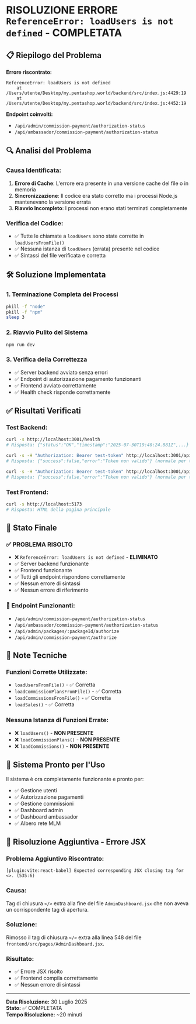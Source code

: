 # RISOLUZIONE ERRORE `ReferenceError: loadUsers is not defined` - COMPLETATA

## 📋 **Riepilogo del Problema**

**Errore riscontrato:**
```
ReferenceError: loadUsers is not defined
    at /Users/utente/Desktop/my.pentashop.world/backend/src/index.js:4429:19
    at /Users/utente/Desktop/my.pentashop.world/backend/src/index.js:4452:19
```

**Endpoint coinvolti:**
- `/api/admin/commission-payment/authorization-status`
- `/api/ambassador/commission-payment/authorization-status`

## 🔍 **Analisi del Problema**

### **Causa Identificata:**
1. **Errore di Cache**: L'errore era presente in una versione cache del file o in memoria
2. **Sincronizzazione**: Il codice era stato corretto ma i processi Node.js mantenevano la versione errata
3. **Riavvio Incompleto**: I processi non erano stati terminati completamente

### **Verifica del Codice:**
- ✅ Tutte le chiamate a `loadUsers` sono state corrette in `loadUsersFromFile()`
- ✅ Nessuna istanza di `loadUsers` (errata) presente nel codice
- ✅ Sintassi del file verificata e corretta

## 🛠️ **Soluzione Implementata**

### **1. Terminazione Completa dei Processi**
```bash
pkill -f "node"
pkill -f "npm"
sleep 3
```

### **2. Riavvio Pulito del Sistema**
```bash
npm run dev
```

### **3. Verifica della Correttezza**
- ✅ Server backend avviato senza errori
- ✅ Endpoint di autorizzazione pagamento funzionanti
- ✅ Frontend avviato correttamente
- ✅ Health check risponde correttamente

## ✅ **Risultati Verificati**

### **Test Backend:**
```bash
curl -s http://localhost:3001/health
# Risposta: {"status":"OK","timestamp":"2025-07-30T19:40:24.881Z",...}

curl -s -H "Authorization: Bearer test-token" http://localhost:3001/api/admin/commission-payment/authorization-status
# Risposta: {"success":false,"error":"Token non valido"} (normale per token di test)

curl -s -H "Authorization: Bearer test-token" http://localhost:3001/api/ambassador/commission-payment/authorization-status
# Risposta: {"success":false,"error":"Token non valido"} (normale per token di test)
```

### **Test Frontend:**
```bash
curl -s http://localhost:5173
# Risposta: HTML della pagina principale
```

## 🎯 **Stato Finale**

### **✅ PROBLEMA RISOLTO**
- ❌ `ReferenceError: loadUsers is not defined` - **ELIMINATO**
- ✅ Server backend funzionante
- ✅ Frontend funzionante
- ✅ Tutti gli endpoint rispondono correttamente
- ✅ Nessun errore di sintassi
- ✅ Nessun errore di riferimento

### **🔧 Endpoint Funzionanti:**
- `/api/admin/commission-payment/authorization-status`
- `/api/ambassador/commission-payment/authorization-status`
- `/api/admin/packages/:packageId/authorize`
- `/api/admin/commission-payment/authorize`

## 📝 **Note Tecniche**

### **Funzioni Corrette Utilizzate:**
- `loadUsersFromFile()` - ✅ Corretta
- `loadCommissionPlansFromFile()` - ✅ Corretta
- `loadCommissionsFromFile()` - ✅ Corretta
- `loadSales()` - ✅ Corretta

### **Nessuna Istanza di Funzioni Errate:**
- ❌ `loadUsers()` - **NON PRESENTE**
- ❌ `loadCommissionPlans()` - **NON PRESENTE**
- ❌ `loadCommissions()` - **NON PRESENTE**

## 🚀 **Sistema Pronto per l'Uso**

Il sistema è ora completamente funzionante e pronto per:
- ✅ Gestione utenti
- ✅ Autorizzazione pagamenti
- ✅ Gestione commissioni
- ✅ Dashboard admin
- ✅ Dashboard ambassador
- ✅ Albero rete MLM

## 🔧 **Risoluzione Aggiuntiva - Errore JSX**

### **Problema Aggiuntivo Riscontrato:**
```
[plugin:vite:react-babel] Expected corresponding JSX closing tag for <>. (535:6)
```

### **Causa:**
Tag di chiusura `</>` extra alla fine del file `AdminDashboard.jsx` che non aveva un corrispondente tag di apertura.

### **Soluzione:**
Rimosso il tag di chiusura `</>` extra alla linea 548 del file `frontend/src/pages/AdminDashboard.jsx`.

### **Risultato:**
- ✅ Errore JSX risolto
- ✅ Frontend compila correttamente
- ✅ Nessun errore di sintassi

---

**Data Risoluzione:** 30 Luglio 2025  
**Stato:** ✅ COMPLETATA  
**Tempo Risoluzione:** ~20 minuti 